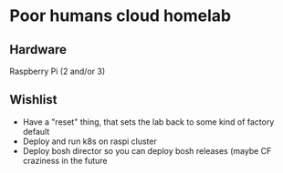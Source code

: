 # Poor humans cloud homelab

## Hardware
Raspberry Pi (2 and/or 3)

## Wishlist
* Have a "reset" thing, that sets the lab back to some kind of factory default
* Deploy and run k8s on raspi cluster
* Deploy bosh director so you can deploy bosh releases (maybe CF craziness in the
  future
